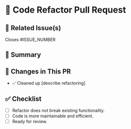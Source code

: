 # 🔧 Code Refactor Pull Request

## 🔗 Related Issue(s)
Closes #ISSUE_NUMBER

## 📝 Summary
<!-- Describe the refactoring changes -->

## 🔄 Changes in This PR
- ✅ Cleaned up [describe refactoring]

## ✅ Checklist
- [ ] Refactor does not break existing functionality.
- [ ] Code is more maintainable and efficient.
- [ ] Ready for review.